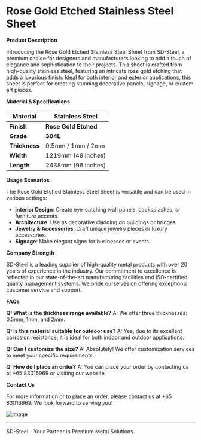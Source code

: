 # Rose Gold Etched Stainless Steel Sheet

**Product Description**

Introducing the Rose Gold Etched Stainless Steel Sheet from SD-Steel, a premium choice for designers and manufacturers looking to add a touch of elegance and sophistication to their projects. This sheet is crafted from high-quality stainless steel, featuring an intricate rose gold etching that adds a luxurious finish. Ideal for both interior and exterior applications, this sheet is perfect for creating stunning decorative panels, signage, or custom art pieces.

**Material & Specifications**

| **Material**            | **Stainless Steel** |
|-------------------------|---------------------|
| **Finish**              | **Rose Gold Etched**|
| **Grade**               | **304L**            |
| **Thickness**           | 0.5mm / 1mm / 2mm   |
| **Width**               | 1219mm (48 inches)  |
| **Length**              | 2438mm (96 inches)  |

**Usage Scenarios**

The Rose Gold Etched Stainless Steel Sheet is versatile and can be used in various settings:
- **Interior Design**: Create eye-catching wall panels, backsplashes, or furniture accents.
- **Architecture**: Use as decorative cladding on buildings or bridges.
- **Jewelry & Accessories**: Craft unique jewelry pieces or luxury accessories.
- **Signage**: Make elegant signs for businesses or events.

**Company Strength**

SD-Steel is a leading supplier of high-quality metal products with over 20 years of experience in the industry. Our commitment to excellence is reflected in our state-of-the-art manufacturing facilities and ISO-certified quality management systems. We pride ourselves on offering exceptional customer service and support.

**FAQs**

**Q: What is the thickness range available?**
A: We offer three thicknesses: 0.5mm, 1mm, and 2mm.

**Q: Is this material suitable for outdoor use?**
A: Yes, due to its excellent corrosion resistance, it is ideal for both indoor and outdoor applications.

**Q: Can I customize the size?**
A: Absolutely! We offer customization services to meet your specific requirements.

**Q: How do I place an order?**
A: You can place your order by contacting us at +65 83016969 or visiting our website.

**Contact Us**

For more information or to place an order, please contact us at +65 83016969. We look forward to serving you!

![Image](https://github.com/user-attachments/assets/2567258e-e124-4816-932d-1809bd27ef0b)

---

SD-Steel - Your Partner in Premium Metal Solutions.